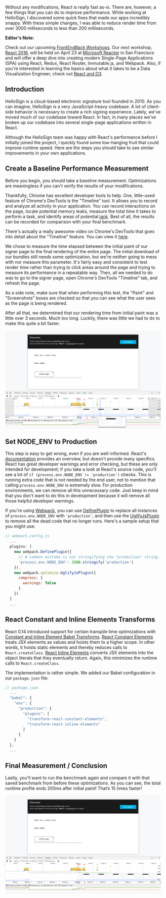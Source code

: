 Without any modifications, React is really fast as-is. There are, however, a few things that you can do to improve performance. While working at HelloSign, I discovered some quick fixes that made our apps incredibly snappy. With these simple changes, I was able to reduce render time from over 3000 milliseconds to less than 200 milliseconds.

**Editor's Note:**

Check out our upcoming [FrontEndBack Workshops](http://www.frontendback.io/training). Our next workshop, [React 2016](http://www.frontendback.io/react-2016 "React 2016"), will be held on April 23 at [Microsoft Reactor](http://microsoftreactor.com/) in San Francisco and will offer a deep dive into creating modern Single-Page Applications (SPA) using React, Redux, React Router, Immutable.js, and Webpack. Also, if you're interested in learning the basics about what it takes to be a Data Visualization Engineer, check out [React and D3](http://www.frontendback.io/react-and-d3).

## Introduction

HelloSign is a cloud-based electronic signature tool founded in 2010. As you can imagine, HelloSign is a very JavaScript-heavy codebase. A lot of client-side behavior is necessary to create a rich signing experience. Lately, we've moved much of our codebase toward React. In fact, in many places we've broken up our codebase into several single-page applications written in React.

Although the HelloSign team was happy with React's performance before I initially joined the project, I quickly found some low-hanging fruit that could improve runtime speed. Here are the steps you should take to see similar improvements in your own applications.

## Create a Baseline Performance Measurement

Before you begin, you should take a baseline measurement. Optimizations are meaningless if you can't verify the results of your modifications.

Thankfully, Chrome has excellent developer tools to help. One, little-used feature of Chrome's DevTools is the "Timeline" tool. It allows you to record and analyze all activity in your application. You can record interactions on the page, locate potential memory leaks, measure the total time it takes to perform a task, and identify areas of potential [jank](https://developers.google.com/web/fundamentals/performance/rendering/?hl=en). Best of all, the results can be recorded for comparison with your final benchmark.

There's actually a really awesome video on Chrome's DevTools that goes into detail about the "Timeline" feature. You can view it [here](http://forwardjs.com/university/real-time-performance-audit-with-chrome-devtools).

We chose to measure the time elapsed between the initial paint of our signer page to the final rendering of the entire page. The initial download of our bundles still needs some optimization, but we're neither going to mess with nor measure this parameter. It's fairly easy and consistent to test render time rather than trying to click areas around the page and trying to measure its performance in a repeatable way. Then, all we needed to do was to go to the signer page, open Chrome's DevTools "Timeline" tab, and refresh the page.

As a side note, make sure that when performing this test, the "Paint" and "Screenshots" boxes are checked so that you can see what the user sees as the page is being rendered.

After all that, we determined that our rendering time from initial paint was a little over 3 seconds. Much too long. Luckily, there was little we had to do to make this quite a bit faster.

![Performance Benchmark 1](/images/performance-benchmark-1.png)

## Set NODE_ENV to Production

This step is easy to get wrong, even if you are well-informed. React's [documentation](https://facebook.github.io/react/downloads.html#npm) provides an overview, but doesn't provide many specifics. React has great developer warnings and error checking, but these are only intended for development; if you take a look at React's source code, you'll see a lot of `if (process.env.NODE_ENV != 'production')` checks. This is running extra code that is not needed by the end user, not to mention that calling `process.env.NODE_ENV` is extremely slow. For production environments, we can remove all this unnecessary code. Just keep in mind that you don't want to do this in development because it will remove all those helpful developer warnings.

If you're using [Webpack](https://webpack.github.io/), you can use [DefinePlugin](https://webpack.github.io/docs/list-of-plugins.html#defineplugin) to replace all instances of `process.env.NODE_ENV` with `'production'`, and then use the [UglifyJsPlugin](https://webpack.github.io/docs/list-of-plugins.html#uglifyjsplugin) to remove all the dead code that no longer runs. Here's a sample setup that you might use:

```javascript
// webpack.config.js
  ...
  plugins: [
    new webpack.DefinePlugin({
      // A common mistake is not stringifying the "production" string.
      'process.env.NODE_ENV': JSON.stringify('production')
    }),
    new webpack.optimize.UglifyJsPlugin({
      compress: {
        warnings: false
      }
    })
  ]
  ...
```

## React Constant and Inline Elements Transforms

React 0.14 introduced support for certain transpile time optimizations with [Constant and Inline Element Babel Transforms](https://github.com/facebook/react/blob/master/CHANGELOG.md#new-features). [React Constant Elements](http://babeljs.io/docs/plugins/transform-react-constant-elements/) treats JSX elements as values and hoists them to a higher scope. In other words, it hoists static elements and thereby reduces calls to `React.createClass`. [React Inline Elements](https://babeljs.io/docs/plugins/transform-react-inline-elements/) converts JSX elements into the object literals that they eventually return. Again, this minimizes the runtime calls to `React.createClass`.

The implementation is rather simple. We added our Babel configuration in our `package.json` file:

```javascript
// package.json
  ...
  "babel": {
    "env": {
      "production": {
        "plugins": [
          "transform-react-constant-elements",
          "transform-react-inline-elements"
        ]
      }
    }
  },
  ...
```

## Final Measurement / Conclusion

Lastly, you'll want to run the benchmark again and compare it with that saved benchmark from before these optimizations. As you can see, the total runtime profile ends 200ms after initial paint! That’s 15 times faster!

![Performance Benchmark 2](/images/performance-benchmark-2.png)
